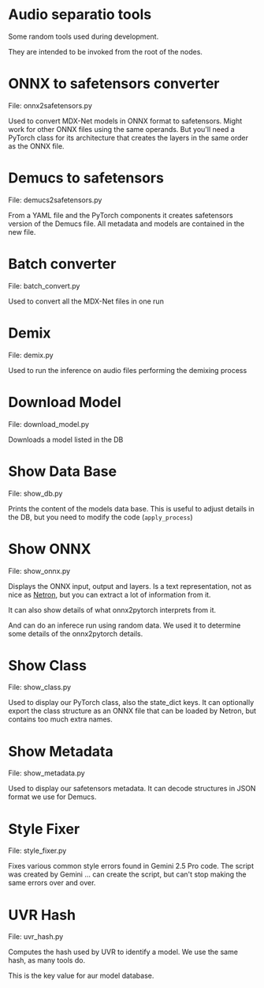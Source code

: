 # Audio separatio tools

Some random tools used during development.

They are intended to be invoked from the root of the nodes.

# ONNX to safetensors converter

File: onnx2safetensors.py

Used to convert MDX-Net models in ONNX format to safetensors.
Might work for other ONNX files using the same operands.
But you'll need a PyTorch class for its architecture that creates the layers
in the same order as the ONNX file.

# Demucs to safetensors

File: demucs2safetensors.py

From a YAML file and the PyTorch components it creates safetensors version of the Demucs file.
All metadata and models are contained in the new file.

# Batch converter

File: batch_convert.py

Used to convert all the MDX-Net files in one run

# Demix

File: demix.py

Used to run the inference on audio files performing the demixing process

# Download Model

File: download_model.py

Downloads a model listed in the DB

# Show Data Base

File: show_db.py

Prints the content of the models data base.
This is useful to adjust details in the DB, but you need to modify the code (`apply_process`)

# Show ONNX

File: show_onnx.py

Displays the ONNX input, output and layers.
Is a text representation, not as nice as [Netron](https://netron.app/), but you
can extract a lot of information from it.

It can also show details of what onnx2pytorch interprets from it.

And can do an inferece run using random data. We used it to determine some
details of the onnx2pytorch details.

# Show Class

File: show_class.py

Used to display our PyTorch class, also the state_dict keys.
It can optionally export the class structure as an ONNX file that can be loaded by
Netron, but contains too much extra names.

# Show Metadata

File: show_metadata.py

Used to display our safetensors metadata.
It can decode structures in JSON format we use for Demucs.

# Style Fixer

File: style_fixer.py

Fixes various common style errors found in Gemini 2.5 Pro code.
The script was created by Gemini ... can create the script, but can't stop making
the same errors over and over.

# UVR Hash

File: uvr_hash.py

Computes the hash used by UVR to identify a model. We use the same hash, as many
tools do.

This is the key value for aur model database.
